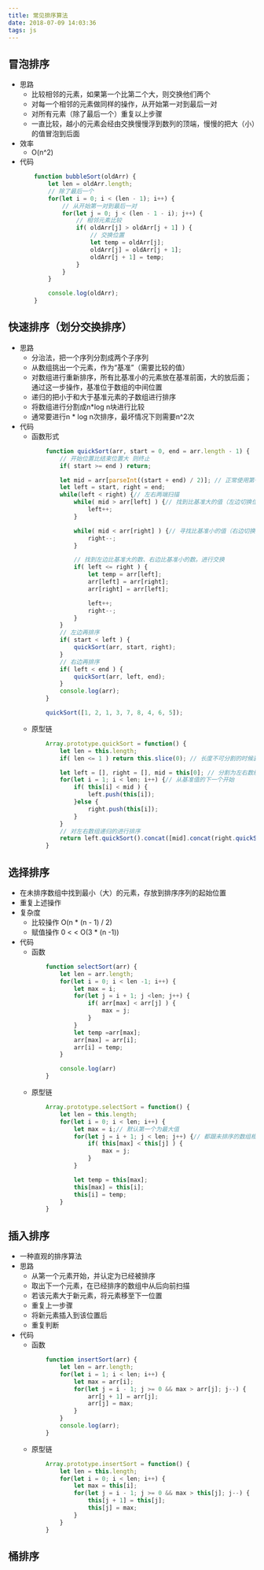 ```yaml
---
title: 常见排序算法
date: 2018-07-09 14:03:36
tags: js
---
```


## 冒泡排序
- 思路
    - 比较相邻的元素，如果第一个比第二个大，则交换他们两个
    - 对每一个相邻的元素做同样的操作，从开始第一对到最后一对
    - 对所有元素（除了最后一个）重复以上步骤
    - 一直比较，越小的元素会经由交换慢慢浮到数列的顶端，慢慢的把大（小）的值冒泡到后面
- 效率
    - O(n^2)
- 代码
    ``` JavaScript
        function bubbleSort(oldArr) {
            let len = oldArr.length;
            // 除了最后一个
            for(let i = 0; i < (len - 1); i++) {
                // 从开始第一对到最后一对
                for(let j = 0; j < (len - 1 - i); j++) {
                    // 相邻元素比较
                    if( oldArr[j] > oldArr[j + 1] ) {
                        // 交换位置
                        let temp = oldArr[j];
                        oldArr[j] = oldArr[j + 1];
                        oldArr[j + 1] = temp;
                    }
                }
            }

            console.log(oldArr);
        }
    ```

## 快速排序（划分交换排序）
- 思路
    - 分治法，把一个序列分割成两个子序列
    - 从数组挑出一个元素，作为“基准”（需要比较的值）
    - 对数组进行重新排序，所有比基准小的元素放在基准前面，大的放后面；通过这一步操作，基准位于数组的中间位置
    - 递归的把小于和大于基准元素的子数组进行排序
    - 将数组进行分割成n*log n块进行比较
    - 通常要进行n * log n次排序，最坏情况下则需要n^2次
- 代码
    - 函数形式
        ``` JavaScript
            function quickSort(arr, start = 0, end = arr.length - 1) {
                // 开始位置比结束位置大 则终止
                if( start >= end ) return;

                let mid = arr[parseInt((start + end) / 2)]; // 正常使用第一个作为基准
                let left = start, right = end;
                while(left < right) {// 左右两端扫描
                    while( mid > arr[left] ) {// 找到比基准大的值（左边切换位置）
                        left++;
                    }

                    while( mid < arr[right] ) {// 寻找比基准小的值（右边切换位置）
                        right--;
                    }

                    // 找到左边比基准大的数、右边比基准小的数。进行交换
                    if( left <= right ) {
                        let temp = arr[left];
                        arr[left] = arr[right];
                        arr[right] = arr[left];

                        left++;
                        right--;
                    }
                }
                // 左边再排序
                if( start < left ) {
                    quickSort(arr, start, right);
                }
                // 右边再排序
                if( left < end ) {
                    quickSort(arr, left, end);
                }
                console.log(arr);
            }

            quickSort([1, 2, 1, 3, 7, 8, 4, 6, 5]);
        ```
    - 原型链
        ``` JavaScript
            Array.prototype.quickSort = function() {
                let len = this.length;
                if( len <= 1 ) return this.slice(0); // 长度不可分割的时候直接返回自身

                let left = [], right = [], mid = this[0]; // 分割为左右数组
                for(let i = 1; i < len; i++) {// 从基准值的下一个开始
                    if( this[i] < mid ) {
                        left.push(this[i]);
                    }else {
                        right.push(this[i]);
                    }
                }
                // 对左右数组递归的进行排序
                return left.quickSort().concat([mid].concat(right.quickSort()))
            }
        ```

## 选择排序
- 在未排序数组中找到最小（大）的元素，存放到排序序列的起始位置
- 重复上述操作
- 复杂度
    - 比较操作 O(n * (n - 1)  / 2)
    - 赋值操作 0 < < O(3 * (n -1))
- 代码
    - 函数
        ``` JavaScript
            function selectSort(arr) {
                let len = arr.length;
                for(let i = 0; i < len -1; i++) {
                    let max = i;
                    for(let j = i + 1; j <len; j++) {
                        if( arr[max] < arr[j] ) {
                            max = j;
                        }
                    }
                    let temp =arr[max];
                    arr[max] = arr[i];
                    arr[i] = temp;
                }

                console.log(arr)
            }
        ```
    - 原型链
        ``` JavaScript
            Array.prototype.selectSort = function() {
                let len = this.length;
                for(let i = 0; i < len; i++) {
                    let max = i;// 默认第一个为最大值
                    for(let j = i + 1; j < len; j++) {// 都跟未排序的数组相比较
                        if( this[max] < this[j] ) {
                            max = j;
                        }
                    }

                    let temp = this[max];
                    this[max] = this[i];
                    this[i] = temp;
                }
            }

        ```

## 插入排序
- 一种直观的排序算法
- 思路
    - 从第一个元素开始，并认定为已经被排序
    - 取出下一个元素，在已经排序的数组中从后向前扫描
    - 若该元素大于新元素，将元素移至下一位置
    - 重复上一步骤
    - 将新元素插入到该位置后
    - 重复判断
- 代码
    - 函数
        ``` JavaScript
            function insertSort(arr) {
                let len = arr.length;
                for(let i = 1; i < len; i++) {
                    let max = arr[i];
                    for(let j = i - 1; j >= 0 && max > arr[j]; j--) {
                        arr[j + 1] = arr[j];
                        arr[j] = max;
                    }
                }
                console.log(arr);
            }
        ```
    - 原型链
        ``` JavaScript
            Array.prototype.insertSort = function() {
                let len = this.length;
                for(let i = 0; i < len; i++) {
                    let max = this[i];
                    for(let j = i - 1; j >= 0 && max > this[j]; j--) {
                        this[j + 1] = this[j];
                        this[j] = max;
                    }
                }
            }
        ```

## 桶排序